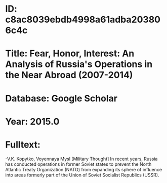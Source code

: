 # ID: c8ac8039ebdb4998a61adba203806c4c
# Title: Fear, Honor, Interest: An Analysis of Russia's Operations in the Near Abroad (2007-2014)
# Database: Google Scholar
# Year: 2015.0
# Fulltext:
-V.K. Kopytko, Voyennaya Mysl [Military Thought]   In recent years, Russia has conducted operations in former Soviet states to prevent the North Atlantic Treaty Organization (NATO) from expanding its sphere of influence into areas formerly part of the Union of Soviet Socialist Republics (USSR).